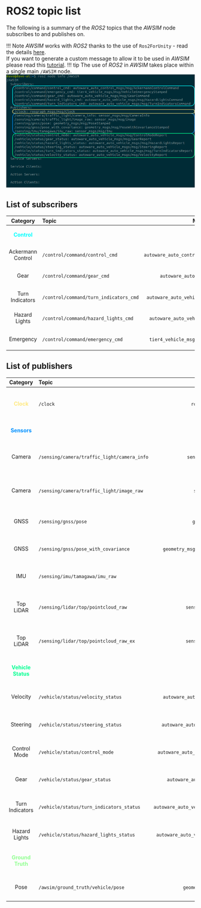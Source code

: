 # ROS2 topic list

The following is a summary of the *ROS2* topics that the *AWSIM* node subscribes to and publishes on.

!!! Note
    *AWSIM* works with *ROS2* thanks to the use of `Ros2ForUnity` - read the details [here](../ExternalLibraries/Ros2Unity/).<br>
    If you want to generate a custom message to allow it to be used in *AWSIM* please read this [tutorial](../../../DeveloperGuide/Tutorials/AddACustomMessage/).
!!! tip
    The use of *ROS2* in *AWSIM* takes place within a single main `/AWSIM` node.
    ![topic_list](topic_list.png)

## List of subscribers
|                     Category                     | Topic                                  |                     Message type                     | `frame_id` | `Hz`  |                       `QoS`                        |
| :----------------------------------------------: | :------------------------------------- | :--------------------------------------------------: | :--------: | :---: | :------------------------------------------------: |
| <p style="color:rgb(0,255,255);">**Control**</p> |                                        |                                                      |            |       |                                                    |
|                Ackermann Control                 | `/control/command/control_cmd`         | `autoware_auto_control_msgs/AckermannControlCommand` |     -      | `60`  | `Reliable`,<br> `TransientLocal`,<br> `KeepLast/1` |
|                       Gear                       | `/control/command/gear_cmd`            |       `autoware_auto_vehicle_msgs/GearCommand`       |     -      | `10`  | `Reliable`,<br> `TransientLocal`,<br> `KeepLast/1` |
|                 Turn Indicators                  | `/control/command/turn_indicators_cmd` |  `autoware_auto_vehicle_msgs/TurnIndicatorsCommand`  |     -      | `10`  | `Reliable`,<br> `TransientLocal`,<br> `KeepLast/1` |
|                  Hazard Lights                   | `/control/command/hazard_lights_cmd`   |   `autoware_auto_vehicle_msgs/HazardLightsCommand`   |     -      | `10`  | `Reliable`,<br> `TransientLocal`,<br> `KeepLast/1` |
|                    Emergency                     | `/control/command/emergency_cmd`       |   `tier4_vehicle_msgs/msg/VehicleEmergencyStamped`   |     -      | `60`  | `Reliable`,<br> `TransientLocal`,<br> `KeepLast/1` |

## List of publishers

|                        Category                         | Topic                                       |                   Message type                    |               `frame_id`                | `Hz`  |                     `QoS`                      |
| :-----------------------------------------------------: | :------------------------------------------ | :-----------------------------------------------: | :-------------------------------------: | :---: | :--------------------------------------------: |
|      <p style="color:rgb(255,233,127);">**Clock**       | `/clock`                                    |               `rosgraph_msgs/Clock`               |                    -                    | `100` | `Best effort`,<br>`Volatile`,<br>`Keep last/1` |
|    <p style="color:rgb(0,144,255);">**Sensors**</p>     |                                             |                                                   |                                         |       |                                                |
|                         Camera                          | `/sensing/camera/traffic_light/camera_info` |             `sensor_msgs/CameraInfo`              | `traffic_light_left_camera/camera_link` | `10`  | `Best effort`,<br>`Volatile`,<br>`Keep last/1` |
|                         Camera                          | `/sensing/camera/traffic_light/image_raw`   |                `sensor_msgs/Image`                | `traffic_light_left_camera/camera_link` | `10`  | `Best effort`,<br>`Volatile`,<br>`Keep last/1` |
|                          GNSS                           | `/sensing/gnss/pose`                        |               `geometry_msgs/Pose`                |               `gnss_link`               |  `1`  |  `Reliable`,<br>`Volatile`,<br>`Keep last/1`   |
|                          GNSS                           | `/sensing/gnss/pose_with_covariance`        |    `geometry_msgs/PoseWithCovarianceStamped `     |               `gnss_link`               |  `1`  |  `Reliable`,<br>`Volatile`,<br>`Keep last/1`   |
|                           IMU                           | `/sensing/imu/tamagawa/imu_raw`             |                 `sensor_msgs/Imu`                 |           `tamagawa/imu_link`           | `30`  | `Reliable`,<br>`Volatile`,<br>`Keep last/1000` |
|                        Top LiDAR                        | `/sensing/lidar/top/pointcloud_raw`         |             `sensor_msgs/PointCloud2`             |         `sensor_kit_base_link`          | `10`  | `Best effort`,<br>`Volatile`,<br>`Keep last/5` |
|                        Top LiDAR                        | `/sensing/lidar/top/pointcloud_raw_ex`      |             `sensor_msgs/PointCloud2`             |         `sensor_kit_base_link`          | `10`  | `Best effort`,<br>`Volatile`,<br>`Keep last/5` |
| <p style="color:rgb(0,255,144);">**Vehicle Status**</p> |                                             |                                                   |                                         |       |                                                |
|                        Velocity                         | `/vehicle/status/velocity_status`           |    `autoware_auto_vehicle_msgs/VehicleReport`     |               `base_line`               | `30`  |  `Reliable`,<br>`Volatile`,<br>`Keep last/1`   |
|                        Steering                         | `/vehicle/status/steering_status`           |    `autoware_auto_vehicle_msgs/SteeringReport`    |                    -                    | `30`  |  `Reliable`,<br>`Volatile`,<br>`Keep last/1`   |
|                      Control Mode                       | `/vehicle/status/control_mode`              |  `autoware_auto_vehicle_msgs/ControlModeReport`   |                    -                    | `30`  |  `Reliable`,<br>`Volatile`,<br>`Keep last/1`   |
|                          Gear                           | `/vehicle/status/gear_status`               |      `autoware_auto_vehicle_msgs/GearReport`      |                    -                    | `30`  |  `Reliable`,<br>`Volatile`,<br>`Keep last/1`   |
|                     Turn Indicators                     | `/vehicle/status/turn_indicators_status`    | `autoware_auto_vehicle_msgs/TurnIndicatorsReport` |                    -                    | `30`  |  `Reliable`,<br>`Volatile`,<br>`Keep last/1`   |
|                      Hazard Lights                      | `/vehicle/status/hazard_lights_status`      |  `autoware_auto_vehicle_msgs/HazardLightsReport`  |                    -                    | `30`  |  `Reliable`,<br>`Volatile`,<br>`Keep last/1`   |
| <p style="color:rgb(144,255,144);">**Ground Truth**</p> |                                             |                                                   |                                         |       |                                                |
|                          Pose                           | `/awsim/ground_truth/vehicle/pose`          |            `geometry_msgs/PoseStamped`            |               `base_link`               | `100` |  `Reliable`,<br>`Volatile`,<br>`Keep last/1`   |

